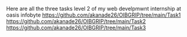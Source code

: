 Here are all the three tasks level 2 of my web develpmwnt internship at oasis infobyte
https://github.com/akanade26/OIBGRIP/tree/main/Task1
https://github.com/akanade26/OIBGRIP/tree/main/Task2
https://github.com/akanade26/OIBGRIP/tree/main/Task3
